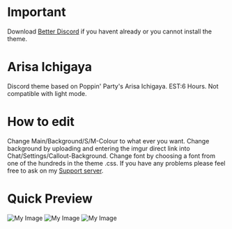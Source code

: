 # Important

Download [Better Discord](https://github.com/Jiiks/BetterDiscordApp/releases) if you havent already or you cannot install the theme.

# Arisa Ichigaya
Discord theme based on Poppin' Party's Arisa Ichigaya. EST:6 Hours. Not compatible with light mode.

# How to edit

Change Main/Background/S/M-Colour to what ever you want. Change background by uploading and entering the imgur direct link into Chat/Settings/Callout-Background. Change font by choosing a font from one of the hundreds in the theme .css. If you have any problems please feel free to ask on my [Support server](https://discord.gg/HRDN6x9).
 
# Quick Preview
![My Image](https://puu.sh/Bis3F/2947fdb76a.jpg)
![My Image](https://puu.sh/Bis4s/f8fb09d436.jpg)
![My Image](https://puu.sh/Bis54/c849c41250.jpg)
